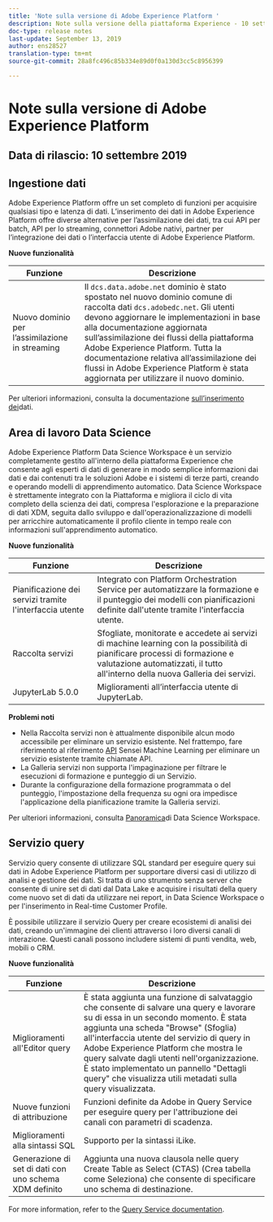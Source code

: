 ```yaml
---
title: 'Note sulla versione di Adobe Experience Platform '
description: Note sulla versione della piattaforma Experience - 10 settembre 2019
doc-type: release notes
last-update: September 13, 2019
author: ens28527
translation-type: tm+mt
source-git-commit: 28a8fc496c85b334e89d0f0a130d3cc5c8956399

---
```



# Note sulla versione di Adobe Experience Platform

## Data di rilascio: 10 settembre 2019

## Ingestione dati

Adobe Experience Platform offre un set completo di funzioni per acquisire qualsiasi tipo e latenza di dati. L’inserimento dei dati in Adobe Experience Platform offre diverse alternative per l’assimilazione dei dati, tra cui API per batch, API per lo streaming, connettori Adobe nativi, partner per l’integrazione dei dati o l’interfaccia utente di Adobe Experience Platform.

**Nuove funzionalità**

| Funzione | Descrizione |
| ----------- | ---------- |
| Nuovo dominio per l’assimilazione in streaming | Il `dcs.data.adobe.net` dominio è stato spostato nel nuovo dominio comune di raccolta dati `dcs.adobedc.net`. Gli utenti devono aggiornare le implementazioni in base alla documentazione aggiornata sull’assimilazione dei flussi della piattaforma Adobe Experience Platform. Tutta la documentazione relativa all’assimilazione dei flussi in Adobe Experience Platform è stata aggiornata per utilizzare il nuovo dominio. |

Per ulteriori informazioni, consulta la documentazione [sull’inserimento dei](../../ingestion/home.md)dati.

## Area di lavoro Data Science

Adobe Experience Platform Data Science Workspace è un servizio completamente gestito all&#39;interno della piattaforma Experience che consente agli esperti di dati di generare in modo semplice informazioni dai dati e dai contenuti tra le soluzioni Adobe e i sistemi di terze parti, creando e operando modelli di apprendimento automatico. Data Science Workspace è strettamente integrato con la Piattaforma e migliora il ciclo di vita completo della scienza dei dati, compresa l&#39;esplorazione e la preparazione di dati XDM, seguita dallo sviluppo e dall&#39;operazionalizzazione di modelli per arricchire automaticamente il profilo cliente in tempo reale con informazioni sull&#39;apprendimento automatico.

**Nuove funzionalità**

| Funzione | Descrizione |
| -----------| ---------- |
| Pianificazione dei servizi tramite l&#39;interfaccia utente | Integrato con Platform Orchestration Service per automatizzare la formazione e il punteggio dei modelli con pianificazioni definite dall&#39;utente tramite l&#39;interfaccia utente. |
| Raccolta servizi | Sfogliate, monitorate e accedete ai servizi di machine learning con la possibilità di pianificare processi di formazione e valutazione automatizzati, il tutto all&#39;interno della nuova Galleria dei servizi. |
| JupyterLab 5.0.0 | Miglioramenti all’interfaccia utente di JupyterLab. |

**Problemi noti**

* Nella Raccolta servizi non è attualmente disponibile alcun modo accessibile per eliminare un servizio esistente. Nel frattempo, fare riferimento al riferimento [API](https://www.adobe.io/apis/experienceplatform/home/api-reference.html#!acpdr/swagger-specs/sensei-ml-api.yaml) Sensei Machine Learning per eliminare un servizio esistente tramite chiamate API.
* La Galleria servizi non supporta l&#39;impaginazione per filtrare le esecuzioni di formazione e punteggio di un Servizio.
* Durante la configurazione della formazione programmata o del punteggio, l&#39;impostazione della frequenza su ogni ora impedisce l&#39;applicazione della pianificazione tramite la Galleria servizi.

Per ulteriori informazioni, consulta [Panoramica](../../data-science-workspace/home.md)di Data Science Workspace.

## Servizio query

Servizio query consente di utilizzare SQL standard per eseguire query sui dati in Adobe Experience Platform per supportare diversi casi di utilizzo di analisi e gestione dei dati. Si tratta di uno strumento senza server che consente di unire set di dati dal Data Lake e acquisire i risultati della query come nuovo set di dati da utilizzare nei report, in Data Science Workspace o per l&#39;inserimento in Real-time Customer Profile.

È possibile utilizzare il servizio Query per creare ecosistemi di analisi dei dati, creando un&#39;immagine dei clienti attraverso i loro diversi canali di interazione. Questi canali possono includere sistemi di punti vendita, web, mobili o CRM.

**Nuove funzionalità**

| Funzione | Descrizione |
| -----------| ---------- |
| Miglioramenti all&#39;Editor query | È stata aggiunta una funzione di salvataggio che consente di salvare una query e lavorare su di essa in un secondo momento. È stata aggiunta una scheda &quot;Browse&quot; (Sfoglia) all&#39;interfaccia utente del servizio di query in Adobe Experience Platform che mostra le query salvate dagli utenti nell&#39;organizzazione. È stato implementato un pannello &quot;Dettagli query&quot; che visualizza utili metadati sulla query visualizzata. |
| Nuove funzioni di attribuzione | Funzioni definite da Adobe in Query Service per eseguire query per l&#39;attribuzione dei canali con parametri di scadenza. |
| Miglioramenti alla sintassi SQL | Supporto per la sintassi iLike. |
| Generazione di set di dati con uno schema XDM definito | Aggiunta una nuova clausola nelle query Create Table as Select (CTAS) (Crea tabella come Seleziona) che consente di specificare uno schema di destinazione. |

For more information, refer to the [Query Service documentation](../../query-service/home.md).